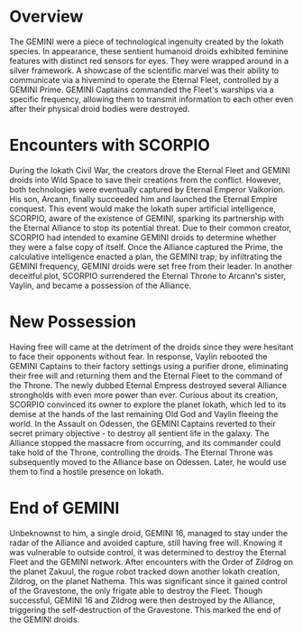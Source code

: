 # Overview

The GEMINI were a piece of technological ingenuity created by the Iokath species.
In appearance, these sentient humanoid droids exhibited feminine features with distinct red sensors for eyes.
They were wrapped around in a silver framework.
A showcase of the scientific marvel was their ability to communicate via a hivemind to operate the Eternal Fleet, controlled by a GEMINI Prime.
GEMINI Captains commanded the Fleet's warships via a specific frequency, allowing them to transmit information to each other even after their physical droid bodies were destroyed.

# Encounters with SCORPIO

During the Iokath Civil War, the creators drove the Eternal Fleet and GEMINI droids into Wild Space to save their creations from the conflict.
However, both technologies were eventually captured by Eternal Emperor Valkorion.
His son, Arcann, finally succeeded him and launched the Eternal Empire conquest.
This event would make the Iokath super artificial intelligence, SCORPIO, aware of the existence of GEMINI, sparking its partnership with the Eternal Alliance to stop its potential threat.
Due to their common creator, SCORPIO had intended to examine GEMINI droids to determine whether they were a false copy of itself.
Once the Alliance captured the Prime, the calculative intelligence enacted a plan, the GEMINI trap; by infiltrating the GEMINI frequency, GEMINI droids were set free from their leader.
In another deceitful plot, SCORPIO surrendered the Eternal Throne to Arcann's sister, Vaylin, and became a possession of the Alliance.

# New Possession

Having free will came at the detriment of the droids since they were hesitant to face their opponents without fear.
In response, Vaylin rebooted the GEMINI Captains to their factory settings using a purifier drone, eliminating their free will and returning them and the Eternal Fleet to the command of the Throne.
The newly dubbed Eternal Empress destroyed several Alliance strongholds with even more power than ever.
Curious about its creation, SCORPIO convinced its owner to explore the planet Iokath, which led to its demise at the hands of the last remaining Old God and Vaylin fleeing the world.
In the Assault on Odessen, the GEMINI Captains reverted to their secret primary objective - to destroy all sentient life in the galaxy.
The Alliance stopped the massacre from occurring, and its commander could take hold of the Throne, controlling the droids.
The Eternal Throne was subsequently moved to the Alliance base on Odessen.
Later, he would use them to find a hostile presence on Iokath.

# End of GEMINI

Unbeknownst to him, a single droid, GEMINI 16, managed to stay under the radar of the Alliance and avoided capture, still having free will.
Knowing it was vulnerable to outside control, it was determined to destroy the Eternal Fleet and the GEMINI network.
After encounters with the Order of Zildrog on the planet Zakuul, the rogue robot tracked down another Iokath creation, Zildrog, on the planet Nathema.
This was significant since it gained control of the Gravestone, the only frigate able to destroy the Fleet.
Though successful, GEMINI 16 and Zildrog were then destroyed by the Alliance, triggering the self-destruction of the Gravestone.
This marked the end of the GEMINI droids.
